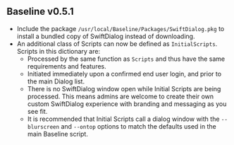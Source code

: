 ## Baseline v0.5.1
- Include the package `/usr/local/Baseline/Packages/SwiftDialog.pkg` to install a bundled copy of SwiftDialog instead of downloading.
- An additional class of Scripts can now be defined as `InitialScripts`. Scripts in this dictionary are:
    - Processed by the same function as `Scripts` and thus have the same requirements and features.
    - Initiated immediately upon a confirmed end user login, and prior to the main Dialog list.
    - There is no SwiftDialog window open while Initial Scripts are being processed. This means admins are welcome to create their own custom SwiftDialog experience with branding and messaging as you see fit.
    - It is recommended that Initial Scripts call a dialog window with the `--blurscreen` and `--ontop` options to match the defaults used in the main Baseline script.
